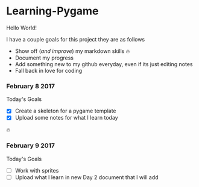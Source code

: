 # Learning-Pygame
Hello World!

I have a couple goals for this project they are as follows
* Show off (*and improve*) my markdown skills :fire:
* Document my progress
* Add something new to my github everyday, even if its just editing notes
* Fall back in love for coding

### February 8 2017

Today's Goals
- [x] Create a skeleton for a pygame template
- [x] Upload some notes for what I learn today

:fire:

### February 9 2017

Today's Goals
- [ ] Work with sprites
- [ ] Upload what I learn in new Day 2 document that I will add
